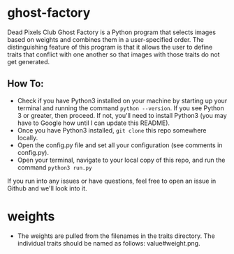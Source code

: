 # ghost-factory

Dead Pixels Club Ghost Factory is a Python program that selects images based on weights and combines them in a user-specified order.  The distinguishing feature of this program is that it allows the user to define traits that conflict with one another so that images with those traits do not get generated.

## How To:
- Check if you have Python3 installed on your machine by starting up your terminal and running the command `python --version`.  If you see Python 3 or greater, then proceed.  If not, you'll need to install Python3 (you may have to Google how until I can update this README).
- Once you have Python3 installed, `git clone` this repo somewhere locally.
- Open the config.py file and set all your configuration (see comments in config.py).
- Open your terminal, navigate to your local copy of this repo, and run the command `python3 run.py`

If you run into any issues or have questions, feel free to open an issue in Github and we'll look into it.

# weights
- The weights are pulled from the filenames in the traits directory.  The individual traits should be named as follows:  value#weight.png.  
